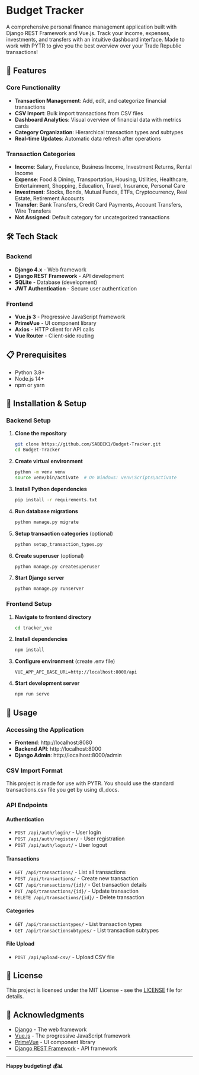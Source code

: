 # Budget Tracker

A comprehensive personal finance management application built with Django REST Framework and Vue.js. Track your income, expenses, investments, and transfers with an intuitive dashboard interface. Made to work with PYTR to give you the best overview over your Trade Republic transactions!

## 🚀 Features

### Core Functionality
- **Transaction Management**: Add, edit, and categorize financial transactions
- **CSV Import**: Bulk import transactions from CSV files
- **Dashboard Analytics**: Visual overview of financial data with metrics cards
- **Category Organization**: Hierarchical transaction types and subtypes
- **Real-time Updates**: Automatic data refresh after operations

### Transaction Categories
- **Income**: Salary, Freelance, Business Income, Investment Returns, Rental Income
- **Expense**: Food & Dining, Transportation, Housing, Utilities, Healthcare, Entertainment, Shopping, Education, Travel, Insurance, Personal Care
- **Investment**: Stocks, Bonds, Mutual Funds, ETFs, Cryptocurrency, Real Estate, Retirement Accounts
- **Transfer**: Bank Transfers, Credit Card Payments, Account Transfers, Wire Transfers
- **Not Assigned**: Default category for uncategorized transactions

## 🛠️ Tech Stack

### Backend
- **Django 4.x** - Web framework
- **Django REST Framework** - API development
- **SQLite** - Database (development)
- **JWT Authentication** - Secure user authentication

### Frontend
- **Vue.js 3** - Progressive JavaScript framework
- **PrimeVue** - UI component library
- **Axios** - HTTP client for API calls
- **Vue Router** - Client-side routing

## 📋 Prerequisites

- Python 3.8+
- Node.js 14+
- npm or yarn

## 🔧 Installation & Setup

### Backend Setup

1. **Clone the repository**
   ```bash
   git clone https://github.com/SABECK1/Budget-Tracker.git
   cd Budget-Tracker
   ```

2. **Create virtual environment**
   ```bash
   python -m venv venv
   source venv/bin/activate  # On Windows: venv\Scripts\activate
   ```

3. **Install Python dependencies**
   ```bash
   pip install -r requirements.txt
   ```

4. **Run database migrations**
   ```bash
   python manage.py migrate
   ```

5. **Setup transaction categories** (optional)
   ```bash
   python setup_transaction_types.py
   ```

6. **Create superuser** (optional)
   ```bash
   python manage.py createsuperuser
   ```

7. **Start Django server**
   ```bash
   python manage.py runserver
   ```

### Frontend Setup

1. **Navigate to frontend directory**
   ```bash
   cd tracker_vue
   ```

2. **Install dependencies**
   ```bash
   npm install
   ```

3. **Configure environment** (create .env file)
   ```env
   VUE_APP_API_BASE_URL=http://localhost:8000/api
   ```

4. **Start development server**
   ```bash
   npm run serve
   ```

## 🚀 Usage

### Accessing the Application

- **Frontend**: http://localhost:8080
- **Backend API**: http://localhost:8000
- **Django Admin**: http://localhost:8000/admin

### CSV Import Format

This project is made for use with PYTR. You should use the standard transactions.csv file you get by using dl_docs.

### API Endpoints

#### Authentication
- `POST /api/auth/login/` - User login
- `POST /api/auth/register/` - User registration
- `POST /api/auth/logout/` - User logout

#### Transactions
- `GET /api/transactions/` - List all transactions
- `POST /api/transactions/` - Create new transaction
- `GET /api/transactions/{id}/` - Get transaction details
- `PUT /api/transactions/{id}/` - Update transaction
- `DELETE /api/transactions/{id}/` - Delete transaction

#### Categories
- `GET /api/transactiontypes/` - List transaction types
- `GET /api/transactionsubtypes/` - List transaction subtypes

#### File Upload
- `POST /api/upload-csv/` - Upload CSV file

## 📝 License

This project is licensed under the MIT License - see the [LICENSE](LICENSE) file for details.

## 🙏 Acknowledgments

- [Django](https://www.djangoproject.com/) - The web framework
- [Vue.js](https://vuejs.org/) - The progressive JavaScript framework
- [PrimeVue](https://www.primefaces.org/primevue/) - UI component library
- [Django REST Framework](https://www.django-rest-framework.org/) - API framework

---

**Happy budgeting! 💰📊**
